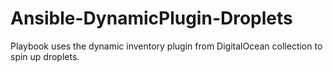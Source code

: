 # Ansible-DynamicPlugin-Droplets
Playbook uses the dynamic inventory plugin from DigitalOcean collection to spin up droplets.

